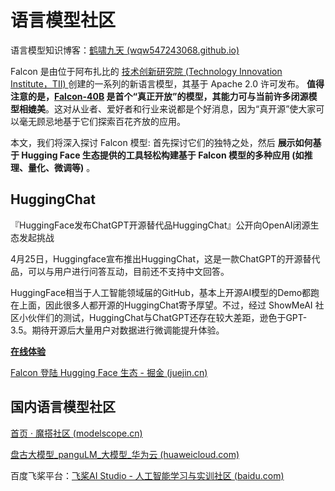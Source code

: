 # 语言模型社区

语言模型知识博客：[鹤啸九天 (wqw547243068.github.io)](https://wqw547243068.github.io/)

Falcon 是由位于阿布扎比的 [技术创新研究院 (Technology Innovation Institute，TII) ](https://www.tii.ae/) 创建的一系列的新语言模型，其基于 Apache 2.0 许可发布。 **值得注意的是，[Falcon-40B](https://huggingface.co/tiiuae/falcon-40b) 是首个“真正开放”的模型，其能力可与当前许多闭源模型相媲美**。这对从业者、爱好者和行业来说都是个好消息，因为“真开源”使大家可以毫无顾忌地基于它们探索百花齐放的应用。

本文，我们将深入探讨 Falcon 模型: 首先探讨它们的独特之处，然后 **展示如何基于 Hugging Face 生态提供的工具轻松构建基于 Falcon 模型的多种应用 (如推理、量化、微调等)** 。

## HuggingChat

『HuggingFace发布ChatGPT开源替代品HuggingChat』公开向OpenAI闭源生态发起挑战

4月25日，Huggingface宣布推出HuggingChat，这是一款ChatGPT的开源替代品，可以与用户进行问答互动，目前还不支持中文回答。

HuggingFace相当于人工智能领域届的GitHub，基本上开源AI模型的Demo都跑在上面，因此很多人都开源的HuggingChat寄予厚望。不过，经过 ShowMeAI 社区小伙伴们的测试，HuggingChat与ChatGPT还存在较大差距，逊色于GPT-3.5。期待开源后大量用户对数据进行微调能提升体验。 

[**在线体验**](https://huggingface.co/chat/)

[Falcon 登陆 Hugging Face 生态 - 掘金 (juejin.cn)](https://juejin.cn/post/7245205625851478053)

## 国内语言模型社区

[首页 · 魔搭社区 (modelscope.cn)](https://modelscope.cn/home)

[盘古大模型_panguLM_大模型_华为云 (huaweicloud.com)](https://www.huaweicloud.com/product/pangu.html?utm_source=baidu&utm_medium=se-cpc-op&utm_campaign=&utm_content=&utm_term=盘古大模型&utm_adplace=AdPlace082471)

百度飞桨平台：[飞桨AI Studio - 人工智能学习与实训社区 (baidu.com)](https://aistudio.baidu.com/aistudio/modelsoverview?lang=zh_CN)